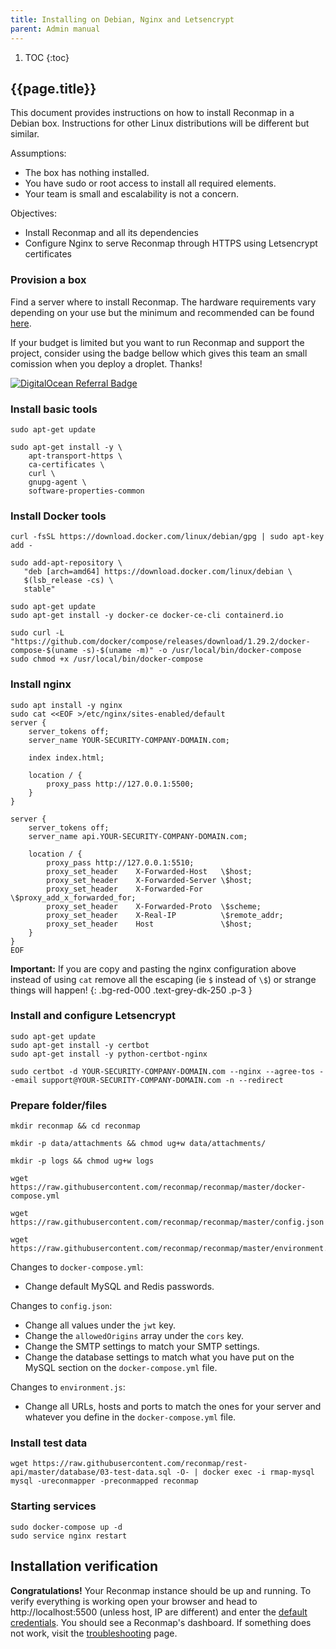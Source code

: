 ```yaml
---
title: Installing on Debian, Nginx and Letsencrypt
parent: Admin manual
---
```


1. TOC
{:toc}

## {{page.title}}

This document provides instructions on how to install Reconmap in a Debian box. Instructions for other Linux distributions will be different but similar.

Assumptions:
- The box has nothing installed.
- You have sudo or root access to install all required elements.
- Your team is small and escalability is not a concern.

Objectives:
- Install Reconmap and all its dependencies
- Configure Nginx to serve Reconmap through HTTPS using Letsencrypt certificates

### Provision a box

Find a server where to install Reconmap. The hardware requirements vary depending on your use but the minimum and recommended can be found [here](hardware-requirements).

If your budget is limited but you want to run Reconmap and support the project, consider using the badge bellow which gives this team an small comission when you deploy a droplet. Thanks!

[![DigitalOcean Referral Badge](https://web-platforms.sfo2.cdn.digitaloceanspaces.com/WWW/Badge%201.svg)](https://www.digitalocean.com/?refcode=b2b6c64caae7&utm_campaign=Referral_Invite&utm_medium=Referral_Program&utm_source=badge)

### Install basic tools

```shell
sudo apt-get update

sudo apt-get install -y \
    apt-transport-https \
    ca-certificates \
    curl \
    gnupg-agent \
    software-properties-common
```

### Install Docker tools

```shell
curl -fsSL https://download.docker.com/linux/debian/gpg | sudo apt-key add -

sudo add-apt-repository \
   "deb [arch=amd64] https://download.docker.com/linux/debian \
   $(lsb_release -cs) \
   stable"

sudo apt-get update
sudo apt-get install -y docker-ce docker-ce-cli containerd.io

sudo curl -L "https://github.com/docker/compose/releases/download/1.29.2/docker-compose-$(uname -s)-$(uname -m)" -o /usr/local/bin/docker-compose
sudo chmod +x /usr/local/bin/docker-compose
```

### Install nginx

```shell
sudo apt install -y nginx
sudo cat <<EOF >/etc/nginx/sites-enabled/default
server {
    server_tokens off;
    server_name YOUR-SECURITY-COMPANY-DOMAIN.com;

    index index.html;

    location / {
        proxy_pass http://127.0.0.1:5500;
    }
}

server {
    server_tokens off;
    server_name api.YOUR-SECURITY-COMPANY-DOMAIN.com;

    location / {
        proxy_pass http://127.0.0.1:5510;
        proxy_set_header    X-Forwarded-Host   \$host;
        proxy_set_header    X-Forwarded-Server \$host;
        proxy_set_header    X-Forwarded-For    \$proxy_add_x_forwarded_for;
        proxy_set_header    X-Forwarded-Proto  \$scheme;
        proxy_set_header    X-Real-IP          \$remote_addr;
        proxy_set_header    Host               \$host;
    }   
}
EOF
```

**Important:** If you are copy and pasting the nginx configuration above instead of using `cat` remove all the escaping (ie `$` instead of `\$`) or strange things will happen!
{: .bg-red-000 .text-grey-dk-250 .p-3 }

### Install and configure Letsencrypt

```shell
sudo apt-get update
sudo apt-get install -y certbot
sudo apt-get install -y python-certbot-nginx

sudo certbot -d YOUR-SECURITY-COMPANY-DOMAIN.com --nginx --agree-tos --email support@YOUR-SECURITY-COMPANY-DOMAIN.com -n --redirect
```

### Prepare folder/files


```shell
mkdir reconmap && cd reconmap

mkdir -p data/attachments && chmod ug+w data/attachments/

mkdir -p logs && chmod ug+w logs

wget https://raw.githubusercontent.com/reconmap/reconmap/master/docker-compose.yml

wget https://raw.githubusercontent.com/reconmap/reconmap/master/config.json

wget https://raw.githubusercontent.com/reconmap/reconmap/master/environment.js

```

Changes to `docker-compose.yml`:
- Change default MySQL and Redis passwords.

Changes to `config.json`:
- Change all values under the `jwt` key.
- Change the `allowedOrigins` array under the `cors` key.
- Change the SMTP settings to match your SMTP settings.
- Change the database settings to match what you have put on the MySQL section on the `docker-compose.yml` file.

Changes to `environment.js`:
- Change all URLs, hosts and ports to match the ones for your server and whatever you define in the `docker-compose.yml` file.


### Install test data

```shell
wget https://raw.githubusercontent.com/reconmap/rest-api/master/database/03-test-data.sql -O- | docker exec -i rmap-mysql mysql -ureconmapper -preconmapped reconmap
```

### Starting services

```shell
sudo docker-compose up -d
sudo service nginx restart
```

## Installation verification

**Congratulations!** Your Reconmap instance should be up and running. To verify everything is working open your browser and head to http://localhost:5500 (unless host, IP are different) and enter the [default credentials](/admin-manual/default-credentials.html). You should see a Reconmap's dashboard. If something does not work, visit the [troubleshooting](/development/troubleshooting) page.


